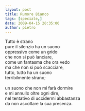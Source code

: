 ```yaml
---
layout: post
title: Rumore Bianco
tags: [speciale,]
date: 2009-04-15 20:35:00
author: pietro
---
```

Tutto è strano<br/>pure il silenzio ha un suono<br/>oppressivo come un grido<br/>che non si può lanciare,<br/>come un fantasma che ora vedo<br/>ma che non si può scacciare,<br/>tutto, tutto ha un suono<br/>terribilmente strano;<br/><br/>un suono che non mi farà dormire<br/>e mi annullo oltre ogni dire,<br/>nel tentativo di uccidermi abbastanza<br/>da non ascoltare la sua presenza.
